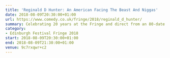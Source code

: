 ```yaml
---
title: 'Reginald D Hunter: An American Facing The Beast And Niggas'
date: 2018-08-09T20:30:00+01:00
url: https://www.comedy.co.uk/fringe/2018/reginald_d_hunter/
summary: Celebrating 20 years at the Fringe and direct from an 80-date tour of the UK and Ireland, Reginald returns to the Fringe this summer with his highly anticipated new show.
category:
- Edinburgh Festival Fringe 2018
start: 2018-08-09T20:30:00+01:00
end: 2018-08-09T21:30:00+01:00
venue: 9c7rxqwr+c2
---
```

